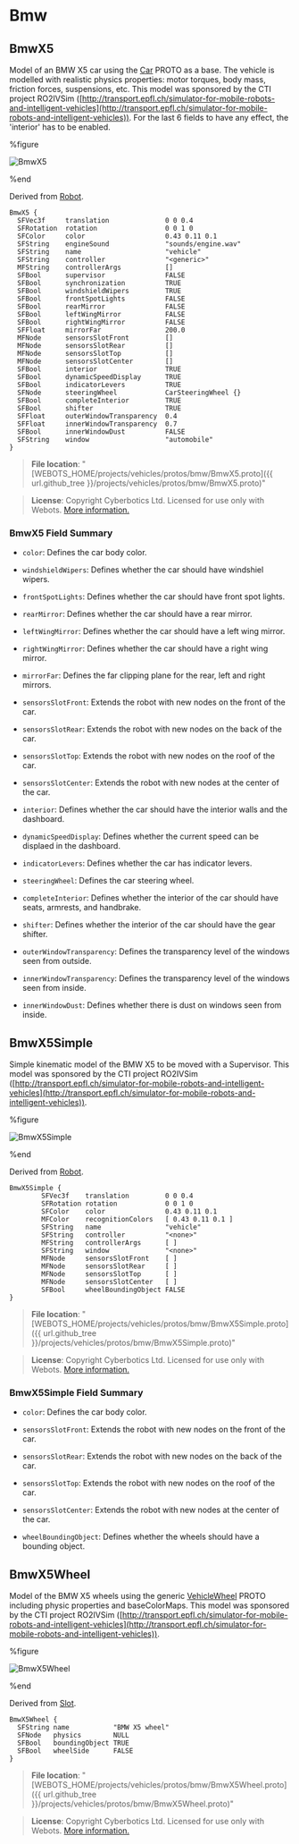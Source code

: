 # Bmw

## BmwX5

Model of an BMW X5 car using the [Car](car.md) PROTO as a base.
The vehicle is modelled with realistic physics properties: motor torques, body mass, friction forces, suspensions, etc.
This model was sponsored by the CTI project RO2IVSim ([http://transport.epfl.ch/simulator-for-mobile-robots-and-intelligent-vehicles](http://transport.epfl.ch/simulator-for-mobile-robots-and-intelligent-vehicles)).
For the last 6 fields to have any effect, the 'interior' has to be enabled.

%figure

![BmwX5](images/bmw/BmwX5.thumbnail.png)

%end

Derived from [Robot](../reference/robot.md).

```
BmwX5 {
  SFVec3f     translation              0 0 0.4
  SFRotation  rotation                 0 0 1 0
  SFColor     color                    0.43 0.11 0.1
  SFString    engineSound              "sounds/engine.wav"
  SFString    name                     "vehicle"
  SFString    controller               "<generic>"
  MFString    controllerArgs           []
  SFBool      supervisor               FALSE
  SFBool      synchronization          TRUE
  SFBool      windshieldWipers         TRUE
  SFBool      frontSpotLights          FALSE
  SFBool      rearMirror               FALSE
  SFBool      leftWingMirror           FALSE
  SFBool      rightWingMirror          FALSE
  SFFloat     mirrorFar                200.0
  MFNode      sensorsSlotFront         []
  MFNode      sensorsSlotRear          []
  MFNode      sensorsSlotTop           []
  MFNode      sensorsSlotCenter        []
  SFBool      interior                 TRUE
  SFBool      dynamicSpeedDisplay      TRUE
  SFBool      indicatorLevers          TRUE
  SFNode      steeringWheel            CarSteeringWheel {}
  SFBool      completeInterior         TRUE
  SFBool      shifter                  TRUE
  SFFloat     outerWindowTransparency  0.4
  SFFloat     innerWindowTransparency  0.7
  SFBool      innerWindowDust          FALSE
  SFString    window                   "automobile"
}
```

> **File location**: "[WEBOTS\_HOME/projects/vehicles/protos/bmw/BmwX5.proto]({{ url.github_tree }}/projects/vehicles/protos/bmw/BmwX5.proto)"

> **License**: Copyright Cyberbotics Ltd. Licensed for use only with Webots.
[More information.](https://cyberbotics.com/webots_assets_license)

### BmwX5 Field Summary

- `color`: Defines the car body color.

- `windshieldWipers`: Defines whether the car should have windshiel wipers.

- `frontSpotLights`: Defines whether the car should have front spot lights.

- `rearMirror`: Defines whether the car should have a rear mirror.

- `leftWingMirror`: Defines whether the car should have a left wing mirror.

- `rightWingMirror`: Defines whether the car should have a right wing mirror.

- `mirrorFar`: Defines the far clipping plane for the rear, left and right mirrors.

- `sensorsSlotFront`: Extends the robot with new nodes on the front of the car.

- `sensorsSlotRear`: Extends the robot with new nodes on the back of the car.

- `sensorsSlotTop`: Extends the robot with new nodes on the roof of the car.

- `sensorsSlotCenter`: Extends the robot with new nodes at the center of the car.

- `interior`: Defines whether the car should have the interior walls and the dashboard.

- `dynamicSpeedDisplay`: Defines whether the current speed can be displaed in the dashboard.

- `indicatorLevers`: Defines whether the car has indicator levers.

- `steeringWheel`: Defines the car steering wheel.

- `completeInterior`: Defines whether the interior of the car should have seats, armrests, and handbrake.

- `shifter`: Defines whether the interior of the car should have the gear shifter.

- `outerWindowTransparency`: Defines the transparency level of the windows seen from outside.

- `innerWindowTransparency`: Defines the transparency level of the windows seen from inside.

- `innerWindowDust`: Defines whether there is dust on windows seen from inside.

## BmwX5Simple

Simple kinematic model of the BMW X5 to be moved with a Supervisor.
This model was sponsored by the CTI project RO2IVSim ([http://transport.epfl.ch/simulator-for-mobile-robots-and-intelligent-vehicles](http://transport.epfl.ch/simulator-for-mobile-robots-and-intelligent-vehicles)).

%figure

![BmwX5Simple](images/bmw/BmwX5Simple.thumbnail.png)

%end

Derived from [Robot](../reference/robot.md).

```
BmwX5Simple {
        SFVec3f    translation         0 0 0.4
        SFRotation rotation            0 0 1 0
        SFColor    color               0.43 0.11 0.1
        MFColor    recognitionColors   [ 0.43 0.11 0.1 ]
        SFString   name                "vehicle"
        SFString   controller          "<none>"
        MFString   controllerArgs      [ ]
        SFString   window              "<none>"
        MFNode     sensorsSlotFront    [ ]
        MFNode     sensorsSlotRear     [ ]
        MFNode     sensorsSlotTop      [ ]
        MFNode     sensorsSlotCenter   [ ]
        SFBool     wheelBoundingObject FALSE
}
```

> **File location**: "[WEBOTS\_HOME/projects/vehicles/protos/bmw/BmwX5Simple.proto]({{ url.github_tree }}/projects/vehicles/protos/bmw/BmwX5Simple.proto)"

> **License**: Copyright Cyberbotics Ltd. Licensed for use only with Webots.
[More information.](https://cyberbotics.com/webots_assets_license)

### BmwX5Simple Field Summary

- `color`: Defines the car body color.

- `sensorsSlotFront`: Extends the robot with new nodes on the front of the car.

- `sensorsSlotRear`: Extends the robot with new nodes on the back of the car.

- `sensorsSlotTop`: Extends the robot with new nodes on the roof of the car.

- `sensorsSlotCenter`: Extends the robot with new nodes at the center of the car.

- `wheelBoundingObject`: Defines whether the wheels should have a bounding object.

## BmwX5Wheel

Model of the BMW X5 wheels using the generic [VehicleWheel](vehiclewheel.md) PROTO including physic properties and baseColorMaps.
This model was sponsored by the CTI project RO2IVSim ([http://transport.epfl.ch/simulator-for-mobile-robots-and-intelligent-vehicles](http://transport.epfl.ch/simulator-for-mobile-robots-and-intelligent-vehicles)).

%figure

![BmwX5Wheel](images/bmw/BmwX5Wheel.thumbnail.png)

%end

Derived from [Slot](../reference/slot.md).

```
BmwX5Wheel {
  SFString name           "BMW X5 wheel"
  SFNode   physics        NULL
  SFBool   boundingObject TRUE
  SFBool   wheelSide      FALSE
}
```

> **File location**: "[WEBOTS\_HOME/projects/vehicles/protos/bmw/BmwX5Wheel.proto]({{ url.github_tree }}/projects/vehicles/protos/bmw/BmwX5Wheel.proto)"

> **License**: Copyright Cyberbotics Ltd. Licensed for use only with Webots.
[More information.](https://cyberbotics.com/webots_assets_license)

